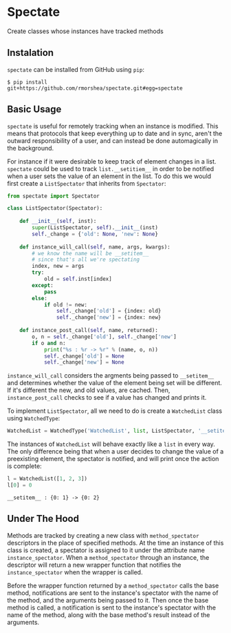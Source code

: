 # Spectate
Create classes whose instances have tracked methods

## Instalation
`spectate` can be installed from GitHub using `pip`:

```
$ pip install git+https://github.com/rmorshea/spectate.git#egg=spectate
```

## Basic Usage
`spectate` is useful for remotely tracking when an instance is modified. This means that protocols
that keep everything up to date and in sync, aren't the outward responsibility of a user, and can
instead be done automagically in the background.

For instance if it were desirable to keep track of element changes in a list. `spectate` could be
used to track `list.__setitiem__` in order to be notified when a user sets the value of an element
in the list. To do this we would first create a `ListSpectator` that inherits from `Spectator`:

```python
from spectate import Spectator

class ListSpectator(Spectator):
    
    def __init__(self, inst):
        super(ListSpectator, self).__init__(inst)
        self._change = {'old': None, 'new': None}
    
    def instance_will_call(self, name, args, kwargs):
        # we know the name will be __setitem__
        # since that's all we're spectating
        index, new = args
        try:
            old = self.inst[index]
        except:
            pass
        else:
            if old != new:
                self._change['old'] = {index: old}
                self._change['new'] = {index: new}
    
    def instance_post_call(self, name, returned):
        o, n = self._change['old'], self._change['new']
        if o and n:
            print("%s : %r -> %r" % (name, o, n))
            self._change['old'] = None
            self._change['new'] = None
```

`instance_will_call` considers the argments being passed to `__setitem__` and determines whether
the value of the element being set will be different. If it's different the new, and old values,
are cached. Then, `instance_post_call` checks to see if a value has changed and prints it.

To implement `ListSpectator`, all we need to do is create a `WatchedList` class using `WatchedType`:

```python
WatchedList = WatchedType('WatchedList', list, ListSpectator, '__setitem__')
```

The instances of `WatchedList` will behave exactly like a `list` in every way. The only difference
being that when a user decides to change the value of a preexisting element, the spectator is notified,
and will print once the action is complete:

```python
l = WatchedList([1, 2, 3])
l[0] = 0
```
```
__setitem__ : {0: 1} -> {0: 2}
```

## Under The Hood
Methods are tracked by creating a new class with `method_spectator` descriptors in the place of
specified methods. At the time an instance of this class is created, a spectator is assigned to
it under the attribute name `instance_spectator`. When a `method_spectator` through an instance,
the descriptor will return a new wrapper function that notifies the `instance_spectator` when the
wrapper is called.

Before the wrapper function returned by a `method_spectator` calls the base method, notifications
are sent to the instance's spectator with the name of the method, and the arguments being passed
to it. Then once the base method is called, a notification is sent to the instance's spectator with
the name of the method, along with the base method's result instead of the arguments.
